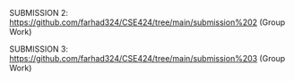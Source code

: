 
SUBMISSION 2: https://github.com/farhad324/CSE424/tree/main/submission%202 (Group Work)

SUBMISSION 3: https://github.com/farhad324/CSE424/tree/main/submission%203 (Group Work)
